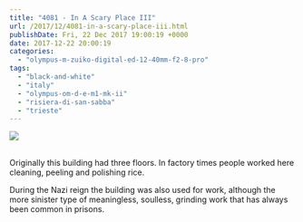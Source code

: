 ```yaml
---
title: "4081 - In A Scary Place III"
url: /2017/12/4081-in-a-scary-place-iii.html
publishDate: Fri, 22 Dec 2017 19:00:19 +0000
date: 2017-12-22 20:00:19
categories: 
  - "olympus-m-zuiko-digital-ed-12-40mm-f2-8-pro"
tags: 
  - "black-and-white"
  - "italy"
  - "olympus-om-d-e-m1-mk-ii"
  - "risiera-di-san-sabba"
  - "trieste"
---
```

<div class="container">
<div class="center"><a target="_blank" href="https://d25zfm9zpd7gm5.cloudfront.net/1200x1200/2017/20170526_111215_lr.jpg"><img class="webfeedsFeaturedVisual" src="https://d25zfm9zpd7gm5.cloudfront.net/0600x0600/2017/20170526_111215_lr.jpg" /></a></div>
</div>
<br />

<a target="_blank" href="https://d25zfm9zpd7gm5.cloudfront.net/1200x1200/2017/20170526_110900_lr.jpg"><img style="margin: 0pt 0px 0pt 10px; float: right;" src="https://d25zfm9zpd7gm5.cloudfront.net/0150x0150/2017/20170526_110900_lr.jpg" alt="" border="0" /></a> Originally this building had three floors. In factory times people worked here cleaning, peeling and polishing rice.

<a target="_blank" href="https://d25zfm9zpd7gm5.cloudfront.net/1200x1200/2017/20170526_111334_lr.jpg"><img style="margin: 0pt 10px 0pt 0px; float: left;" src="https://d25zfm9zpd7gm5.cloudfront.net/0150x0150/2017/20170526_111334_lr.jpg" alt="" border="0" /></a> During the Nazi reign the building was also used for work, although the more sinister type of meaningless, soulless, grinding work that has always been common in prisons.

